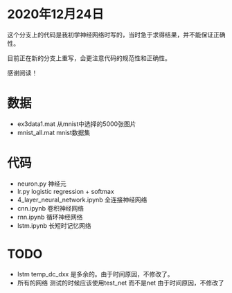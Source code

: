 # 2020年12月24日

这个分支上的代码是我初学神经网络时写的，当时急于求得结果，并不能保证正确性。

目前正在新的分支上重写，会更注意代码的规范性和正确性。

感谢阅读！



# 数据

* ex3data1.mat                               从mnist中选择的5000张图片
* mnist_all.mat                               mnist数据集

# 代码



* neuron.py	                                   神经元
* lr.py                                                  logistic regression + softmax
* 4_layer_neural_network.ipynb    全连接神经网络
* cnn.ipynb                                        卷积神经网络
* rnn.ipynb                                        循环神经网络
* lstm.ipynb                                       长短时记忆网络



# TODO

* lstm temp_dc_dxx 是多余的。由于时间原因，不修改了。
* 所有的网络 测试的时候应该使用test_net 而不是net 由于时间原因，不修改了